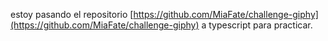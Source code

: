 estoy pasando el repositorio [https://github.com/MiaFate/challenge-giphy](https://github.com/MiaFate/challenge-giphy) a typescript para practicar.

